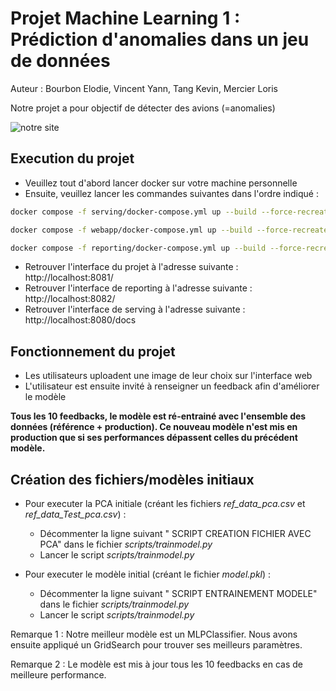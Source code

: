 # Projet Machine Learning 1 : Prédiction d'anomalies dans un jeu de données
Auteur : Bourbon Elodie, Vincent Yann, Tang Kevin, Mercier Loris

Notre projet a pour objectif de détecter des avions (=anomalies)


![notre site](/cifar_img/capture_site.png)

## Execution du projet

- Veuillez tout d'abord lancer docker sur votre machine personnelle
- Ensuite, veuillez lancer les commandes suivantes dans l'ordre indiqué :

```bash
docker compose -f serving/docker-compose.yml up --build --force-recreate
```
```bash
docker compose -f webapp/docker-compose.yml up --build --force-recreate   
```
```bash
docker compose -f reporting/docker-compose.yml up --build --force-recreate
```

- Retrouver l'interface du projet à l'adresse suivante : http://localhost:8081/
- Retrouver l'interface de reporting à l'adresse suivante : http://localhost:8082/
- Retrouver l'interface de serving à l'adresse suivante : http://localhost:8080/docs


## Fonctionnement du projet
- Les utilisateurs uploadent une image de leur choix sur l'interface web
- L'utilisateur est ensuite invité à renseigner un feedback afin d'améliorer le modèle

**Tous les 10 feedbacks, le modèle est ré-entrainé avec l'ensemble des données (référence + production). Ce nouveau modèle n'est mis en production que si ses performances dépassent celles du précédent modèle.**



## Création des fichiers/modèles initiaux

- Pour executer la PCA initiale (créant les fichiers *ref_data_pca.csv* et *ref_data_Test_pca.csv*) :
    - Décommenter la ligne suivant " SCRIPT CREATION FICHIER AVEC PCA" dans le fichier *scripts/trainmodel.py*
    - Lancer le script *scripts/trainmodel.py*

- Pour executer le modèle initial (créant le fichier *model.pkl*) :
    - Décommenter la ligne suivant " SCRIPT ENTRAINEMENT MODELE" dans le fichier *scripts/trainmodel.py*
    - Lancer le script *scripts/trainmodel.py*

Remarque 1 : Notre meilleur modèle est un MLPClassifier. Nous avons ensuite appliqué un GridSearch pour trouver ses meilleurs paramètres.

Remarque 2 : Le modèle est mis à jour tous les 10 feedbacks en cas de meilleure performance.